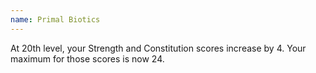 ```yaml
---
name: Primal Biotics
---
```

At 20th level, your Strength and Constitution scores increase by 4. Your maximum for those scores is now 24.
